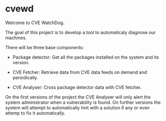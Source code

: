 # cvewd

Welcome to CVE WatchDog.

The goal of this project is to develop a tool to automaticaly diagnose our machines.

There will be three base components:

* Package detector:
    Get all the packages installed on the system and its version.

* CVE Fetcher:
    Retrieve data from CVE data feeds on demand and periodically.

* CVE Analyser:
    Cross package detector data with CVE fetcher.

On the first versions of the project the CVE Analyser will only alert the
system administrator when a vulnerability is found. On further versions
the system will attempt to automatically hint with a solution if any or even
attemp to fix it automatically.

